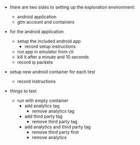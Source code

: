 - there are two sides to setting up the exploration environment:
    - android application
    - gtm account and containers

- for the android application
    - setup the included android app
        - record setup instructions
    - run app in emulator from cli
    - kill it after a minute and 10 seconds
    - record ip packets

- setup new android container for each test
    - record instructions



- things to test
    - run with empty container
        - add analytics tag
            - remove analytics tag
        - add third party tag
            - remove third party tag
        - add analytics and third party tag
            - remove third party first
            - remove analytics 

